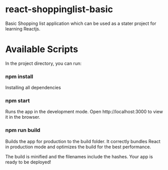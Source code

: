 # react-shoppinglist-basic
Basic Shopping list application which can be used as a stater project for learning Reactjs.

# Available Scripts
In the project directory, you can run:

### npm install
Installing all dependencies

### npm start

Runs the app in the development mode.
Open http://localhost:3000 to view it in the browser.

### npm run build

Builds the app for production to the build folder.
It correctly bundles React in production mode and optimizes the build for the best performance.

The build is minified and the filenames include the hashes.
Your app is ready to be deployed!

